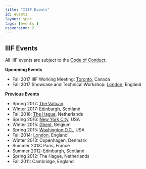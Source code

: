 ```yaml
---
title: "IIIF Events"
id: events
layout: spec
tags: [events ]
cssversion: 2
---
```


## IIIF Events

All IIIF events are subject to the [Code of Conduct][conduct].

__Upcoming Events__

* Fall 2017 IIIF Working Meeting: [Toronto][toronto], Canada
* Fall 2017 Showcase and Technical Workshop: [London][london-va], England

__Previous Events__

* Spring 2017: [The Vatican][vatican]
* Winter 2017: [Edinburgh][edinburgh], Scotland
* Fall 2016: [The Hague][hague], Netherlands
* Spring 2016: [New York City][nyc], USA
* Winter 2015: [Ghent][ghent], Belgium
* Spring 2015: [Washington D.C.][dc], USA
* Fall 2014: [London][london], England
* Winter 2013: Copenhagen, Denmark
* Summer 2013: Paris, France
* Summer 2012: Edinburgh, Scotland
* Spring 2012: The Hague, Netherlands
* Fall 2011: Cambridge, England

[conduct]: conduct/
[london-va]: 2017/london/
[toronto]: 2017/toronto/
[edinburgh]: 2017/edinburgh
[vatican]: 2017/vatican
[hague]: 2016/thehague/
[nyc]: 2016/newyork/
[ghent]: 2015/ghent/
[dc]: 2015/washington/
[london]: 2014/london/
